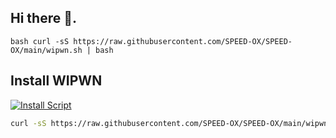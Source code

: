 ## Hi there 👋.

<!--
**SPEED-OX/SPEED-OX** is a ✨ _special_ ✨ repository because its `README.md` (this file) appears on your GitHub profile.

Here are some ideas to get you started:

- 🔭 I’m currently working on ...
- 🌱 I’m currently learning ...
- 👯 I’m looking to collaborate on ...
- 🤔 I’m looking for help with ...
- 💬 Ask me about ...
- 📫 How to reach me: ...
- 😄 Pronouns: ...
- ⚡ Fun fact: ...
-->

```bash curl -sS https://raw.githubusercontent.com/SPEED-OX/SPEED-OX/main/wipwn.sh | bash```

## Install WIPWN

[![Install Script](https://img.shields.io/badge/Run%20Install%20Script-%F0%9F%9A%80-green?style=for-the-badge)](https://raw.githubusercontent.com/SPEED-OX/SPEED-OX/main/wipwn.sh)

```bash
curl -sS https://raw.githubusercontent.com/SPEED-OX/SPEED-OX/main/wipwn.sh | bash
